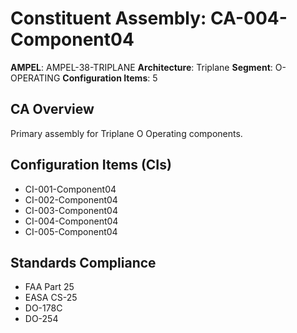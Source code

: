 # Constituent Assembly: CA-004-Component04

**AMPEL**: AMPEL-38-TRIPLANE
**Architecture**: Triplane
**Segment**: O-OPERATING
**Configuration Items**: 5

## CA Overview
Primary assembly for Triplane O Operating components.

## Configuration Items (CIs)
- CI-001-Component04
- CI-002-Component04
- CI-003-Component04
- CI-004-Component04
- CI-005-Component04

## Standards Compliance
- FAA Part 25
- EASA CS-25
- DO-178C
- DO-254
